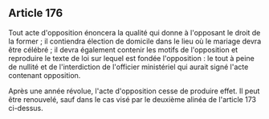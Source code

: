 Article 176
----
Tout acte d'opposition énoncera la qualité qui donne à l'opposant le droit de la
former ; il contiendra élection de domicile dans le lieu où le mariage devra
être célébré ; il devra également contenir les motifs de l'opposition et
reproduire le texte de loi sur lequel est fondée l'opposition : le tout à peine
de nullité et de l'interdiction de l'officier ministériel qui aurait signé
l'acte contenant opposition.

Après une année révolue, l'acte d'opposition cesse de produire effet. Il peut
être renouvelé, sauf dans le cas visé par le deuxième alinéa de l'article 173
ci-dessus.
